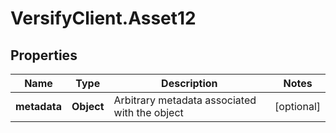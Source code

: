 # VersifyClient.Asset12

## Properties

Name | Type | Description | Notes
------------ | ------------- | ------------- | -------------
**metadata** | **Object** | Arbitrary metadata associated with the object | [optional] 


